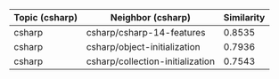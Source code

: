 | Topic (csharp) | Neighbor (csharp) | Similarity |
|-------------|-------------------|------------|
| csharp | csharp/csharp-14-features | 0.8535 |
| csharp | csharp/object-initialization | 0.7936 |
| csharp | csharp/collection-initialization | 0.7543 |
